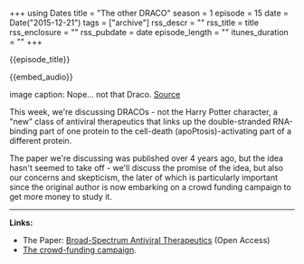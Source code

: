 +++
using Dates
title = "The other DRACO"
season = 1
episode = 15
date = Date("2015-12-21")
tags = ["archive"]
rss_descr = ""
rss_title = title
rss_enclosure = ""
rss_pubdate = date
episode_length = ""
itunes_duration = ""
+++

{{episode_title}}

{{embed_audio}}

image caption: Nope... not that Draco. [Source](http://wicked-sisters.deviantart.com/art/2-Revenge-Draco-Malfoy-64833189)

This week, we're discussing DRACOs - not the Harry Potter character, a "new" class of antiviral therapeutics that links up the double-stranded RNA-binding part of one protein to the cell-death (apoPtosis)-activating part of a different protein.

The paper we're discussing was published over 4 years ago, but the idea hasn't seemed to take off - we'll discuss the promise of the idea, but also our concerns and skepticism, the later of which is particularly important since the original author is now embarking on a crowd funding campaign to get more money to study it.

---

**Links:**

- The Paper: [Broad-Spectrum Antiviral Therapeutics](http://journals.plos.org/plosone/article?id=10.1371/journal.pone.0022572) (Open Access)
- [The crowd-funding campaign](https://www.indiegogo.com/projects/dracos-may-be-effective-against-all-viruses#/).
